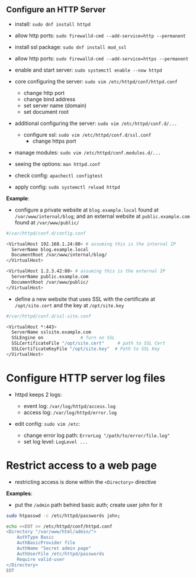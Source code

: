 ## Configure an HTTP Server

- install: `sudo dnf install httpd`
- allow http ports: `sudo firewalld-cmd --add-service=http --permanent`

- install ssl package: `sudo dnf install mod_ssl`
- allow http ports: `sudo firewalld-cmd --add-service=https --permanent`

- enable and start server: `sudo systemctl enable --now httpd`

- core configuring the server: `sudo vim /etc/httpd/conf/httpd.conf`
  - change http port
  - change bind address
  - set server name (domain)
  - set document root
- additional configuring the server: `sudo vim /etc/httpd/conf.d/...`
  - configure ssl: `sudo vim /etc/httpd/conf.d/ssl.conf`
    - change https port
- manage modules: `sudo vim /etc/httpd/conf.modules.d/...`

- seeing the options: `man httpd.conf`
- check config: `apachectl configtest`
- apply config: `sudo systemctl reload httpd`

**Example**:

- configure a private website at `blog.example.local` found at `/var/www/internal/blog`; and an external website at `public.example.com` found at `/var/www/public/`

```bash
#/var/httpd/conf.d/config.conf

<VirtualHost 192.168.1.24:80> # assuming this is the internal IP
  ServerName blog.example.local
  DocumentRoot /var/www/internal/blog/
</VirtualHost>

<VirtualHost 1.2.3.42:80> # assuming this is the external IP
  ServerName public.example.com
  DocumentRoot /var/www/public/
</VirtualHost>
```

- define a new website that uses SSL with the certificate at `/opt/site.cert` and the key at `/opt/site.key`

```bash
#/var/httpd/conf.d/ssl-site.conf

<VirtualHost *:443>
  ServerName sslsite.example.com
  SSLEngine on              # Turn on SSL
  SSLCertificateFile "/opt/site.cert"     # path to SSL Cert
  SSLCertificateKeyFile "/opt/site.key"  # Path to SSL Key
</VirtualHost>
```

# Configure HTTP server log files

- httpd keeps 2 logs:
  - event log: `/var/log/httpd/access.log`
  - access log: `/var/log/httpd/error.log`

- edit config: `sudo vim /etc`:
  - change error log path: `ErrorLog "/path/to/error/file.log"`
  - set log level: `LogLevel ...`

# Restrict access to a web page

- restricting access is done within the `<Directory>` directive

**Examples**:

- put the `/admin` path behind basic auth; create user john for it

```bash
sudo htpasswd -c /etc/httpd/passwords john;

echo <<EOT >> /etc/httpd/conf/httpd.conf
<Directory "/var/www/html/admin/">
    AuthType Basic
    AuthBasicProvider file
    AuthName "Secret admin page"
    AuthUserFile /etc/httpd/passwords
    Require valid-user
</Directory>
EOT
```
